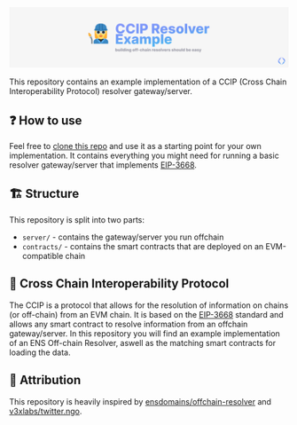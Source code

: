 ![](./_assets/_banner.png)

This repository contains an example implementation of a CCIP (Cross Chain Interoperability Protocol) resolver gateway/server.

## ❓ How to use

Feel free to [clone this repo](https://github.com/ensdomains/offchain-resolver-example/fork) and use it as a starting point for your own implementation. It contains everything you might need for running a basic resolver gateway/server that implements [EIP-3668](https://eips.ethereum.org/EIPS/eip-3668).

## 🏗️ Structure

This repository is split into two parts:

- `server/` - contains the gateway/server you run offchain
- `contracts/` - contains the smart contracts that are deployed on an EVM-compatible chain

## 🔗 Cross Chain Interoperability Protocol

The CCIP is a protocol that allows for the resolution of information on chains (or off-chain) from an EVM chain. It is based on the [EIP-3668](https://eips.ethereum.org/EIPS/eip-3668) standard and allows any smart contract to resolve information from an offchain gateway/server. In this repository you will find an example implementation of an ENS Off-chain Resolver, aswell as the matching smart contracts for loading the data.

## 🙏 Attribution

This repository is heavily inspired by [ensdomains/offchain-resolver](https://github.com/ensdomains/offchain-resolver) and [v3xlabs/twitter.ngo](https://github.com/v3xlabs/twitter.ngo).